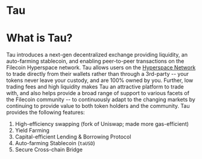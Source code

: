 # Tau

# What is Tau?

Tau introduces a next-gen decentralized exchange providing liquidity, an auto-farming stablecoin, and enabling peer-to-peer transactions on the Filecoin Hyperspace network. 
Tau allows users on the [Hyperspace Network](https://fvm.filecoin.io/) to trade directly from their wallets rather than through a 3rd-party -- your tokens never leave your custody, and are 100% owned by you. Further, low trading fees and high liquidity makes Tau an attractive platform to trade with, and also helps provide a broad range of support to various facets of the Filecoin community -- to continuously adapt to the changing markets by continuing to provide value to both token holders and the community. Tau provides the following features:

1. High-efficiency swapping (fork of Uniswap; made more gas-efficient)
2. Yield Farming
3. Capital-efficient Lending & Borrowing Protocol
4. Auto-farming Stablecoin (`taUSD`)
5. Secure Cross-chain Bridge
